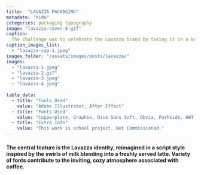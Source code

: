 ```yaml
---
title:  "LAVAZZA PACKAGING"
metadate: "hide"
categories: packaging typography
image: "lavazza-cover-0.gif"
caption: 
  The challenge was to celebrate the Lavazza brand by taking it in a bold, entirely new direction using only typography. The design needed to capture the welcoming warmth of a coffee experience. 
caption_images_list: 
  - "lavazza-cap-1.jpeg"
images_folder: "/assets/images/posts/lavazza/"
images:
  - "lavazza-1.jpeg"
  - "lavazza-2.gif"
  - "lavazza-3.jpeg"
  - "lavazza-4.jpeg"
  
table_data:
  - title: "Tools Used"
    value: "Adobe Illustrator, After Effect"
  - title: "Fonts Used"
    value: "Copperplate, Graphie, Dico Sans Soft, Obvia, Parkside, HWT Catchwords"
  - title: "Extra Info"
    value: "This work is school project. Not Commissioned." 
---
```

#### The central feature is the Lavazza identity, reimagined in a script style inspired by the swirls of milk blending into a freshly served latte. Variety of fonts contribute to the inviting, cozy atmosphere associated with coffee.

<!--
<br>
↳ A flexible visual identity adapts to different aspect ratios while maintaining a consistentcy.
<br>
↳ Pistachio color is used appropriately throughout the graphics as an accent.
<br>
↳ A coaster was created using an abstract cow shape variation, incorporating traditional Italian pattern elements.
<br>
↳ For the campaign, G’ stands for Good, which connects with Australian culture: “G’day,” “G’People,” and “Great Gelato.”
<br>
↳ Merchandise was also created with the venue's heritage in mind, featuring the tagline.
-->
